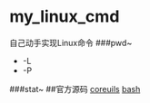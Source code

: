 my_linux_cmd
============
自己动手实现Linux命令
###pwd~
* -L
* -P

###stat~
##官方源码
[coreuils](http://ftp.gnu.org/gnu/coreutils/)
[bash](http://ftp.gnu.org/gnu/bash/)
